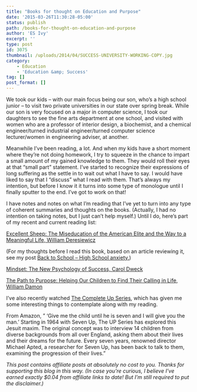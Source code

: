 ```yaml
---
title: "Books for thought on Education and Purpose"
date: '2015-03-26T11:30:28-05:00'
status: publish
path: /books-for-thought-on-education-and-purpose
author: 'ES Ivy'
excerpt: ''
type: post
id: 3075
thumbnail: /uploads/2014/04/SUCCESS-UNIVERSITY-WORKING-COPY.jpg
category:
    - Education
    - 'Education &amp; Success'
tag: []
post_format: []
---
```

We took our kids – with our main focus being our son, who’s a high school junior – to visit two private universities in our state over spring break. While our son is very focused on a major in computer science, I took our daughters to see the fine arts department at one school, and visited with women who are a professor of interior design, a biochemist, and a chemical engineer/turned industrial engineer/turned computer science lecturer/women in engineering adviser, at another.

Meanwhile I’ve been reading, a lot. And when my kids have a short moment where they’re not doing homework, I try to squeeze in the chance to impart a small amount of my gained knowledge to them. They would roll their eyes at that “small part” statement. I’ve started to recognize their expressions of long suffering as the settle in to wait out what I have to say. I would have liked to say that I “discuss” what I read with them. That’s always my intention, but before I know it it turns into some type of monologue until I finally sputter to the end. I’ve got to work on that!

I have notes and notes on what I’m reading that I’ve yet to turn into any type of coherent summaries and thoughts on the books. (Actually, I had no intention on taking notes, but I just can’t help myself.) Until I do, here’s part of my recent and current reading list:

[Excellent Sheep: The Miseducation of the American Elite and the Way to a Meaningful Life, William Deresiewicz](http://www.amazon.com/gp/product/1476702713/ref=as_li_qf_sp_asin_il_tl?ie=UTF8&camp=1789&creative=9325&creativeASIN=1476702713&linkCode=as2&tag=esiv-20&linkId=CEL6T5AHHIX7GOKO)

(For my thoughts before I read this book, based on an article reviewing it, see my post [Back to School – High School anxiety.](http://192.168.1.34:4945/draft2345))

[Mindset: The New Psychology of Success, Carol Dweck](http://www.amazon.com/gp/product/0345472322/ref=as_li_qf_sp_asin_il_tl?ie=UTF8&camp=1789&creative=9325&creativeASIN=0345472322&linkCode=as2&tag=esiv-20&linkId=7QWM6NXM2BYHGSM2)

[The Path to Purpose: Helping Our Children to Find Their Calling in Life, William Damon](http://www.amazon.com/gp/product/1416537244/ref=as_li_qf_sp_asin_il_tl?ie=UTF8&camp=1789&creative=9325&creativeASIN=1416537244&linkCode=as2&tag=esiv-20&linkId=IJ5QFO6ZNCS45JSS)

I’ve also recently watched [The Complete Up Series](http://www.amazon.com/gp/product/B00CD6VY6S/ref=as_li_qf_sp_asin_il_tl?ie=UTF8&camp=1789&creative=9325&creativeASIN=B00CD6VY6S&linkCode=as2&tag=esiv-20&linkId=AFTOA5JNQFEFSYSP), which has given me some interesting things to contemplate along with my reading.

From Amazon, ” ‘Give me the child until he is seven and I will give you the man.’ Starting in 1964 with Seven Up, The UP Series has explored this Jesuit maxim. The original concept was to interview 14 children from diverse backgrounds from all over England, asking them about their lives and their dreams for the future. Every seven years, renowned director Michael Apted, a researcher for Seven Up, has been back to talk to them, examining the progression of their lives.”

*This post contains affiliate posts at absolutely no cost to you. Thanks for supporting this blog in this way. (In case you’re curious, I believe I’ve earned exactly $0.04 from affiliate links to date! But I’m still required to put the disclaimer.)*